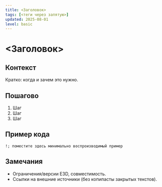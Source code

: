 ```yaml
---
title: <Заголовок>
tags: [<теги через запятую>]
updated: 2025-08-01
level: basic
---
```


# <Заголовок>

## Контекст
Кратко: когда и зачем это нужно.

## Пошагово
1. Шаг
2. Шаг
3. Шаг

## Пример кода
```pml
!; поместите здесь минимально воспроизводимый пример
```

## Замечания

* Ограничения/версии E3D, совместимость.
* Ссылки на внешние источники (без копипасты закрытых текстов). 
